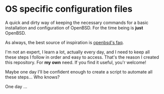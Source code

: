 # OS specific configuration files

A quick and dirty way of keeping the necessary commands for a basic installation and configuration of OpenBSD. For the time being is **just** OpenBSD.

As always, the best source of inspiration is [openbsd's faq](http://www.openbsd.org/faq/index.html).

I'm not an expert, I learn a lot, actually every day, and I need to keep all these steps I follow in order and easy to access. That's the reason I created this repository. For **my own** need. If you find it useful, you'r welcome!

Maybe one day I'll be confident enough to create a script to automate all these steps... Who knows?

One day ...
